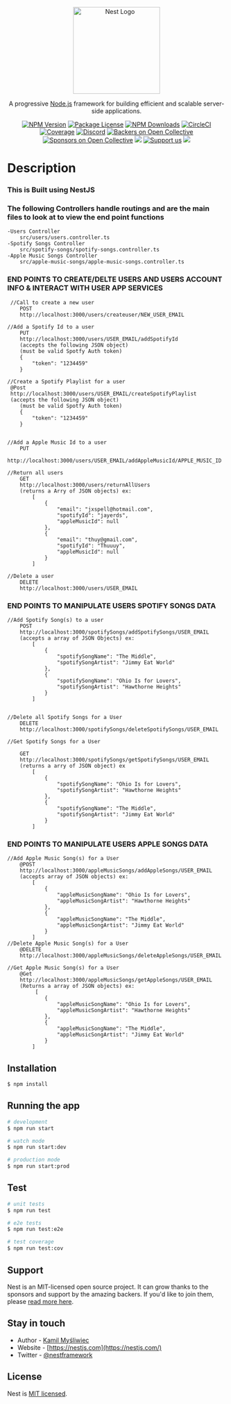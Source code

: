 <p align="center">
  <a href="http://nestjs.com/" target="blank"><img src="https://nestjs.com/img/logo-small.svg" width="200" alt="Nest Logo" /></a>
</p>

[circleci-image]: https://img.shields.io/circleci/build/github/nestjs/nest/master?token=abc123def456
[circleci-url]: https://circleci.com/gh/nestjs/nest

  <p align="center">A progressive <a href="http://nodejs.org" target="_blank">Node.js</a> framework for building efficient and scalable server-side applications.</p>
    <p align="center">
<a href="https://www.npmjs.com/~nestjscore" target="_blank"><img src="https://img.shields.io/npm/v/@nestjs/core.svg" alt="NPM Version" /></a>
<a href="https://www.npmjs.com/~nestjscore" target="_blank"><img src="https://img.shields.io/npm/l/@nestjs/core.svg" alt="Package License" /></a>
<a href="https://www.npmjs.com/~nestjscore" target="_blank"><img src="https://img.shields.io/npm/dm/@nestjs/common.svg" alt="NPM Downloads" /></a>
<a href="https://circleci.com/gh/nestjs/nest" target="_blank"><img src="https://img.shields.io/circleci/build/github/nestjs/nest/master" alt="CircleCI" /></a>
<a href="https://coveralls.io/github/nestjs/nest?branch=master" target="_blank"><img src="https://coveralls.io/repos/github/nestjs/nest/badge.svg?branch=master#9" alt="Coverage" /></a>
<a href="https://discord.gg/G7Qnnhy" target="_blank"><img src="https://img.shields.io/badge/discord-online-brightgreen.svg" alt="Discord"/></a>
<a href="https://opencollective.com/nest#backer" target="_blank"><img src="https://opencollective.com/nest/backers/badge.svg" alt="Backers on Open Collective" /></a>
<a href="https://opencollective.com/nest#sponsor" target="_blank"><img src="https://opencollective.com/nest/sponsors/badge.svg" alt="Sponsors on Open Collective" /></a>
  <a href="https://paypal.me/kamilmysliwiec" target="_blank"><img src="https://img.shields.io/badge/Donate-PayPal-ff3f59.svg"/></a>
    <a href="https://opencollective.com/nest#sponsor"  target="_blank"><img src="https://img.shields.io/badge/Support%20us-Open%20Collective-41B883.svg" alt="Support us"></a>
  <a href="https://twitter.com/nestframework" target="_blank"><img src="https://img.shields.io/twitter/follow/nestframework.svg?style=social&label=Follow"></a>
</p>
  <!--[![Backers on Open Collective](https://opencollective.com/nest/backers/badge.svg)](https://opencollective.com/nest#backer)
  [![Sponsors on Open Collective](https://opencollective.com/nest/sponsors/badge.svg)](https://opencollective.com/nest#sponsor)-->

# Description

### This is Built using NestJS
### The following Controllers handle routings and are the main files to look at to view the end point functions
    -Users Controller
        src/users/users.controller.ts
    -Spotify Songs Controller
        src/spotify-songs/spotify-songs.controller.ts
    -Apple Music Songs Controller
        src/apple-music-songs/apple-music-songs.controller.ts


### END POINTS TO CREATE/DELTE USERS AND USERS ACCOUNT INFO & INTERACT WITH USER APP SERVICES
     //Call to create a new user
        POST
        http://localhost:3000/users/createuser/NEW_USER_EMAIL

    //Add a Spotify Id to a user
        PUT
        http://localhost:3000/users/USER_EMAIL/addSpotifyId
        (accepts the following JSON object)
        (must be valid Spotfy Auth token)
        {
            "token": "1234459"
        }
        
    //Create a Spotify Playlist for a user
     @Post
     http://localhost:3000/users/USER_EMAIL/createSpotifyPlaylist
     (accepts the following JSON object)
        (must be valid Spotfy Auth token)
        {
            "token": "1234459"
        }


    //Add a Apple Music Id to a user 
        PUT
        http://localhost:3000/users/USER_EMAIL/addAppleMusicId/APPLE_MUSIC_ID

    //Return all users
        GET
        http://localhost:3000/users/returnAllUsers
        (returns a Arry of JSON objects) ex:
            [
                {
                    "email": "jxspell@hotmail.com",
                    "spotifyId": "jayerds",
                    "appleMusicId": null
                },
                {
                    "email": "thuy@gmail.com",
                    "spotifyId": "Thuuuy",
                    "appleMusicId": null
                }
            ]

    //Delete a user
        DELETE
        http://localhost:3000/users/USER_EMAIL

### END POINTS TO MANIPULATE USERS SPOTIFY SONGS DATA

    //Add Spotify Song(s) to a user
        POST
        http://localhost:3000/spotifySongs/addSpotifySongs/USER_EMAIL
        (accepts a array of JSON Objects) ex:
            [
                {
                    "spotifySongName": "The Middle",
                    "spotifySongArtist": "Jimmy Eat World"
                },
                {
                    "spotifySongName": "Ohio Is for Lovers",
                    "spotifySongArtist": "Hawthorne Heights"
                }
            ]

 
    //Delete all Spotify Songs for a User
        DELETE
        http://localhost:3000/spotifySongs/deleteSpotifySongs/USER_EMAIL

    //Get Spotify Songs for a User

        GET
        http://localhost:3000/spotifySongs/getSpotifySongs/USER_EMAIL
        (returns a arry of JSON object) ex
            [
                {
                    "spotifySongName": "Ohio Is for Lovers",
                    "spotifySongArtist": "Hawthorne Heights"
                },
                {
                    "spotifySongName": "The Middle",
                    "spotifySongArtist": "Jimmy Eat World"
                }
            ]


### END POINTS TO MANIPULATE USERS APPLE SONGS DATA
    //Add Apple Music Song(s) for a User
        @POST
        http://localhost:3000/appleMusicSongs/addAppleSongs/USER_EMAIL
        (accepts array of JSON objects) ex:
            [
                {
                    "appleMusicSongName": "Ohio Is for Lovers",
                    "appleMusicSongArtist": "Hawthorne Heights"
                },
                {
                    "appleMusicSongName": "The Middle",
                    "appleMusicSongArtist": "Jimmy Eat World"
                }
            ]
    //Delete Apple Music Song(s) for a User
        @DELETE
        http://localhost:3000/appleMusicSongs/deleteAppleSongs/USER_EMAIL

    //Get Apple Music Song(s) for a User
        @Get
        http://localhost:3000/appleMusicSongs/getAppleSongs/USER_EMAIL
        (Returns a array of JSON objects) ex:
             [
                {
                    "appleMusicSongName": "Ohio Is for Lovers",
                    "appleMusicSongArtist": "Hawthorne Heights"
                },
                {
                    "appleMusicSongName": "The Middle",
                    "appleMusicSongArtist": "Jimmy Eat World"
                }
            ]









## Installation

```bash
$ npm install
```

## Running the app

```bash
# development
$ npm run start

# watch mode
$ npm run start:dev

# production mode
$ npm run start:prod
```

## Test

```bash
# unit tests
$ npm run test

# e2e tests
$ npm run test:e2e

# test coverage
$ npm run test:cov
```

## Support

Nest is an MIT-licensed open source project. It can grow thanks to the sponsors and support by the amazing backers. If you'd like to join them, please [read more here](https://docs.nestjs.com/support).

## Stay in touch

- Author - [Kamil Myśliwiec](https://kamilmysliwiec.com)
- Website - [https://nestjs.com](https://nestjs.com/)
- Twitter - [@nestframework](https://twitter.com/nestframework)

## License

Nest is [MIT licensed](LICENSE).
